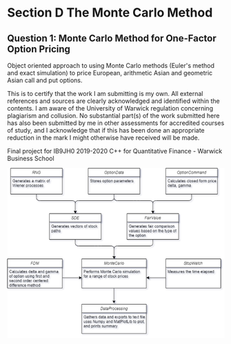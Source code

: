 # Section D The Monte Carlo Method
## Question 1: Monte Carlo Method for One-Factor Option Pricing
Object oriented approach to using Monte Carlo methods (Euler's method and exact simulation) to price European, arithmetic Asian and geometric Asian call and put options. 

This is to certify that the work I am submitting is my own. All external references and
sources are clearly acknowledged and identified within the contents. I am aware of the
University of Warwick regulation concerning plagiarism and collusion.
No substantial part(s) of the work submitted here has also been submitted by me in
other assessments for accredited courses of study, and I acknowledge that if this has been
done an appropriate reduction in the mark I might otherwise have received will be made.


Final project for IB9JH0 2019-2020 C++ for Quantitative Finance - Warwick Business School


![alt text](https://raw.githubusercontent.com/jonsh96/Cpp-Monte-Carlo/master/figures/MonteCarlo.png)
